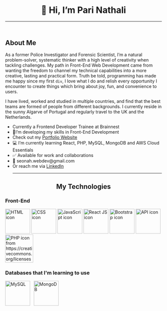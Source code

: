 <header>
<h1 align="center">👋 Hi, I’m Pari Nathali</h1>
<hr/>
</header>
<main>
  <section>
    <h2>About Me</h2>
    <p>As a former Police Investigator and Forensic Scientist, I’m a natural problem-solver, systematic thinker with a high level of creativity when tackling challenges. My path in Front-End Web Development came from wanting the freedom to channel my technical capabilities into a more creative, lasting and practical form. Truth be told, programming has made me happy since my first <code>div</code>, I love what I do and relish every opportunity I encounter to create things which bring about joy, fun, and convenience to users.</p>
    <p>I have lived, worked and studied in multiple countries, and find that the best teams are formed of people from different backgrounds. I currently reside in the   sunny Algarve of Portugal and regularly travel to the UK and the Netherlands.</p>
  </section>

  <section>
    <ul>
     <li>Currently a Frontend Developer Trainee at Brainnest</li>
     <li>📝I’m developing my skills in Front-End Development</li>
     <li>Check out my <a href="https://confident-elion-25e30f.netlify.app/contact.html" target="_blank" rel="noopener noreferrer">Portfolio Website</a>
     <li>💻 I’m currently learning React, PHP, MySQL, MongoDB and AWS Cloud Essentials</li>
     <li>✅ Available for work and collaborations</li>
     <li>📧 seonah.webdev@gmail.com</li>
     <li>Or reach me via <a href="https://www.linkedin.com/in/pari-pt/" target="_blank" rel="noopener noreferrer">LinkedIn</a>
    <hr/>
  </section>
    
  <section>
    <h2 align="center">My Technologies</h2>
    <h3>Front-End</h3>
    <img src="https://user-images.githubusercontent.com/93651932/183394361-ff58b09f-135f-4732-9f8e-6444f7875424.png" alt="HTML icon" width="80"/>
    <img src="https://user-images.githubusercontent.com/93651932/183394458-24a0596e-a089-477f-91b2-d70b74c39a14.png" alt="CSS icon" width="80"/>
    <img src="https://user-images.githubusercontent.com/93651932/183394485-76a2d754-cbf7-4ee7-82dc-b21255327f39.png" alt="JavaScript icon" width="80"/>
    <img src="https://user-images.githubusercontent.com/93651932/183394511-c5256390-f04d-47f3-b0a3-7b38daaffdec.png" alt="React JS icon" width="80"/>
    <img src="https://user-images.githubusercontent.com/93651932/183394608-782efc5b-975d-49b2-8445-df2d88b3eaee.png" alt="Bootstrap icon" width="80"/>
    <img src="https://user-images.githubusercontent.com/93651932/183401162-102f8e42-90ba-4a6e-9800-23ea472089c1.png" alt="API icon" width="80"/>
    <img src="https://user-images.githubusercontent.com/93651932/187914628-aeda5345-eeeb-4afc-9ca1-5717e3c3792d.png" alt="PHP icon from     https://creativecommons.org/licenses/by-sa/4.0/" width="90"/>
    <h3>Databases that I'm learning to use</h3>
    <img src="https://user-images.githubusercontent.com/93651932/187916052-273bea61-254e-48bc-b8e9-11b6fe40e62f.png" alt="MySQL" width="80"/>
    <span>&nbsp</span>
    <img src="https://user-images.githubusercontent.com/93651932/183395471-6ff16601-2e29-43f7-b254-5e0319fd4a25.svg" alt="MongoDB" width="80"/>
  </section>
</main>

<!---
Pari-Pt/Pari-Pt is a ✨ special ✨ repository because its `README.md` (this file) appears on your GitHub profile.

--->
